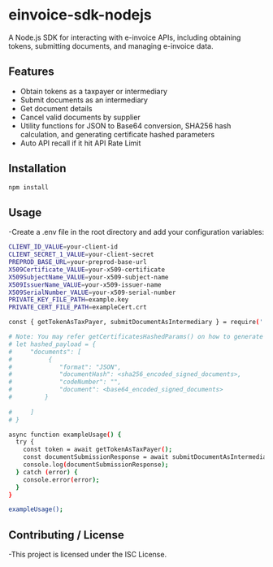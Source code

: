 # einvoice-sdk-nodejs

A Node.js SDK for interacting with e-invoice APIs, including obtaining tokens, submitting documents, and managing e-invoice data.

## Features

- Obtain tokens as a taxpayer or intermediary
- Submit documents as an intermediary
- Get document details
- Cancel valid documents by supplier
- Utility functions for JSON to Base64 conversion, SHA256 hash calculation, and generating certificate hashed parameters
- Auto API recall if it hit API Rate Limit

## Installation

```bash
npm install
```

## Usage
-Create a .env file in the root directory and add your configuration variables:
```bash
CLIENT_ID_VALUE=your-client-id
CLIENT_SECRET_1_VALUE=your-client-secret
PREPROD_BASE_URL=your-preprod-base-url
X509Certificate_VALUE=your-x509-certificate
X509SubjectName_VALUE=your-x509-subject-name
X509IssuerName_VALUE=your-x509-issuer-name
X509SerialNumber_VALUE=your-x509-serial-number
PRIVATE_KEY_FILE_PATH=example.key
PRIVATE_CERT_FILE_PATH=exampleCert.crt
```

```bash
const { getTokenAsTaxPayer, submitDocumentAsIntermediary } = require('./path-to-your-sdk');

# Note: You may refer getCertificatesHashedParams() on how to generate hashed signed documents.
# let hashed_payload = {
#     "documents": [
#          {
#             "format": "JSON",
#             "documentHash": <sha256_encoded_signed_documents>,
#             "codeNumber": "",
#             "document": <base64_encoded_signed_documents>
#         } 
        
#     ]
# }

async function exampleUsage() {
  try {
    const token = await getTokenAsTaxPayer();
    const documentSubmissionResponse = await submitDocumentAsIntermediary(hashed_payload, token.access_token);
    console.log(documentSubmissionResponse);
  } catch (error) {
    console.error(error);
  }
}

exampleUsage();
```

## Contributing / License
-This project is licensed under the ISC License.

